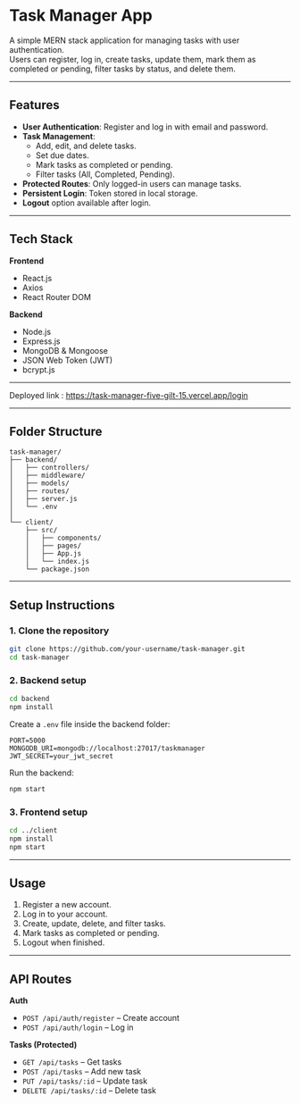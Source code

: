 # Task Manager App

A simple MERN stack application for managing tasks with user authentication.  
Users can register, log in, create tasks, update them, mark them as completed or pending, filter tasks by status, and delete them.

---

## Features
- **User Authentication**: Register and log in with email and password.
- **Task Management**:
  - Add, edit, and delete tasks.
  - Set due dates.
  - Mark tasks as completed or pending.
  - Filter tasks (All, Completed, Pending).
- **Protected Routes**: Only logged-in users can manage tasks.
- **Persistent Login**: Token stored in local storage.
- **Logout** option available after login.

---

## Tech Stack
**Frontend**
- React.js
- Axios
- React Router DOM

**Backend**
- Node.js
- Express.js
- MongoDB & Mongoose
- JSON Web Token (JWT)
- bcrypt.js

---

Deployed link : https://task-manager-five-gilt-15.vercel.app/login

---

## Folder Structure
```
task-manager/
├── backend/
│   ├── controllers/
│   ├── middleware/
│   ├── models/
│   ├── routes/
│   ├── server.js
│   └── .env
│
└── client/
    ├── src/
    │   ├── components/
    │   ├── pages/
    │   ├── App.js
    │   └── index.js
    └── package.json
```

---

## Setup Instructions

### 1. Clone the repository
```bash
git clone https://github.com/your-username/task-manager.git
cd task-manager
```

### 2. Backend setup
```bash
cd backend
npm install
```
Create a `.env` file inside the backend folder:
```
PORT=5000
MONGODB_URI=mongodb://localhost:27017/taskmanager
JWT_SECRET=your_jwt_secret
```
Run the backend:
```bash
npm start
```

### 3. Frontend setup
```bash
cd ../client
npm install
npm start
```

---

## Usage
1. Register a new account.
2. Log in to your account.
3. Create, update, delete, and filter tasks.
4. Mark tasks as completed or pending.
5. Logout when finished.

---

## API Routes

**Auth**
- `POST /api/auth/register` – Create account
- `POST /api/auth/login` – Log in

**Tasks (Protected)**
- `GET /api/tasks` – Get tasks
- `POST /api/tasks` – Add new task
- `PUT /api/tasks/:id` – Update task
- `DELETE /api/tasks/:id` – Delete task
